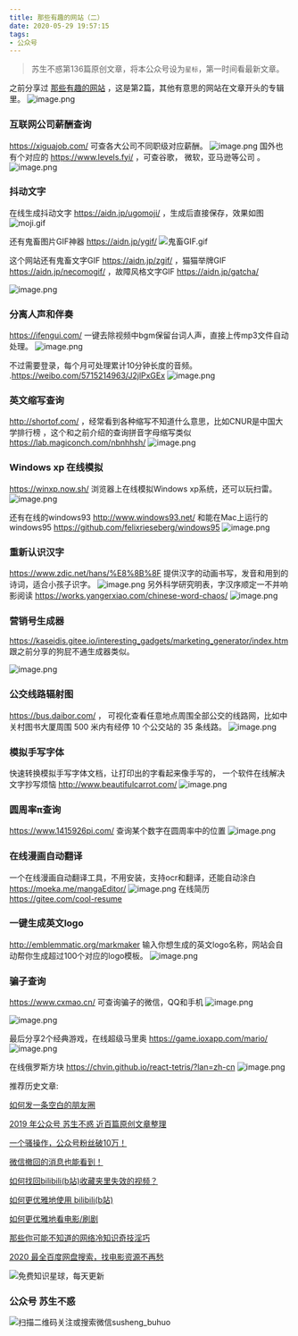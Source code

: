 ```yaml
---
title: 那些有趣的网站（二）
date: 2020-05-29 19:57:15
tags:
- 公众号
---
```

> 苏生不惑第136篇原创文章，将本公众号设为`星标`，第一时间看最新文章。

之前分享过 [那些有趣的网站](https://mp.weixin.qq.com/s/ThUw9i43paFhXfPxF8mvyQ) ，这是第2篇，其他有意思的网站在文章开头的专辑里。
![image.png](https://upload-images.jianshu.io/upload_images/23152173-bfd98547e8f1f844.png?imageMogr2/auto-orient/strip%7CimageView2/2/w/1240)

### 互联网公司薪酬查询
https://xiguajob.com/ 可查各大公司不同职级对应薪酬。
![image.png](https://upload-images.jianshu.io/upload_images/23152173-6038f48e2992da7e.png?imageMogr2/auto-orient/strip%7CimageView2/2/w/1240)
国外也有个对应的 https://www.levels.fyi/ ，可查谷歌， 微软，亚马逊等公司 。
![image.png](https://upload-images.jianshu.io/upload_images/23152173-8d32277e2e10c9b8.png?imageMogr2/auto-orient/strip%7CimageView2/2/w/1240)
### 抖动文字
在线生成抖动文字 https://aidn.jp/ugomoji/ ，生成后直接保存，效果如图
![moji.gif](https://upload-images.jianshu.io/upload_images/23152173-a754bf9d4739b413.gif?imageMogr2/auto-orient/strip)

还有鬼畜图片GIF神器  https://aidn.jp/ygif/
![鬼畜GIF.gif](https://upload-images.jianshu.io/upload_images/23152173-427ccb10a574dfc4.gif?imageMogr2/auto-orient/strip)

这个网站还有鬼畜文字GIF https://aidn.jp/zgif/ ，猫猫举牌GIF https://aidn.jp/necomogif/ ，故障风格文字GIF  https://aidn.jp/gatcha/ 

![image.png](https://upload-images.jianshu.io/upload_images/23152173-5d155d2439f764e3.png?imageMogr2/auto-orient/strip%7CimageView2/2/w/1240)

### 分离人声和伴奏
https://ifengui.com/  一键去除视频中bgm保留台词人声，直接上传mp3文件自动处理。
![image.png](https://upload-images.jianshu.io/upload_images/23152173-07cbc66d6ba0c756.png?imageMogr2/auto-orient/strip%7CimageView2/2/w/1240)

不过需要登录，每个月可处理累计10分钟长度的音频。 .https://weibo.com/5715214963/J2jlPxGEx
![image.png](https://upload-images.jianshu.io/upload_images/23152173-1c40b02988b77472.png?imageMogr2/auto-orient/strip%7CimageView2/2/w/1240)

### 英文缩写查询
http://shortof.com/  ，经常看到各种缩写不知道什么意思，比如CNUR是中国大学排行榜 ，这个和之前介绍的查询拼音字母缩写类似 https://lab.magiconch.com/nbnhhsh/ 
![image.png](https://upload-images.jianshu.io/upload_images/23152173-ddc3bdf6902d1ce7.png?imageMogr2/auto-orient/strip%7CimageView2/2/w/1240)

### Windows xp 在线模拟
https://winxp.now.sh/  浏览器上在线模拟Windows xp系统，还可以玩扫雷。
![image.png](https://upload-images.jianshu.io/upload_images/23152173-938f79e6edbc474b.png?imageMogr2/auto-orient/strip%7CimageView2/2/w/1240)

还有在线的windows93 http://www.windows93.net/  和能在Mac上运行的windows95 https://github.com/felixrieseberg/windows95
![image.png](https://upload-images.jianshu.io/upload_images/23152173-6beaad02e550f4b5.png?imageMogr2/auto-orient/strip%7CimageView2/2/w/1240)


### 重新认识汉字 
https://www.zdic.net/hans/%E8%8B%8F 提供汉字的动画书写，发音和用到的诗词，适合小孩子识字。
![image.png](https://upload-images.jianshu.io/upload_images/23152173-11dd3d5502945ca1.png?imageMogr2/auto-orient/strip%7CimageView2/2/w/1240)
另外科学研究明表，字汉序顺定一不并响影阅读 https://works.yangerxiao.com/chinese-word-chaos/
![image.png](https://upload-images.jianshu.io/upload_images/23152173-3a8240aca080d328.png?imageMogr2/auto-orient/strip%7CimageView2/2/w/1240)

### 营销号生成器
https://kaseidis.gitee.io/interesting_gadgets/marketing_generator/index.htm  跟之前分享的狗屁不通生成器类似。

![image.png](https://upload-images.jianshu.io/upload_images/23152173-1604a78a9bc73f06.png?imageMogr2/auto-orient/strip%7CimageView2/2/w/1240)


### 公交线路辐射图
https://bus.daibor.com/   ， 可视化查看任意地点周围全部公交的线路网，比如中关村图书大厦周围 500 米内有经停 10 个公交站的 35 条线路。
![image.png](https://upload-images.jianshu.io/upload_images/23152173-4ec6cd1a29200828.png?imageMogr2/auto-orient/strip%7CimageView2/2/w/1240)
 
 ### 模拟手写字体
快速转换模拟手写字体文档，让打印出的字看起来像手写的，
一个软件在线解决文字抄写烦恼  http://www.beautifulcarrot.com/
![image.png](https://upload-images.jianshu.io/upload_images/23152173-e5489b7e3900945a.png?imageMogr2/auto-orient/strip%7CimageView2/2/w/1240)
 ### 圆周率π查询
https://www.1415926pi.com/ 查询某个数字在圆周率中的位置
![image.png](https://upload-images.jianshu.io/upload_images/23152173-6efc3aaca565625d.png?imageMogr2/auto-orient/strip%7CimageView2/2/w/1240)
### 在线漫画自动翻译
 一个在线漫画自动翻译工具，不用安装，支持ocr和翻译，还能自动涂白 https://moeka.me/mangaEditor/
![image.png](https://upload-images.jianshu.io/upload_images/23152173-533039ddc8e02d31.png?imageMogr2/auto-orient/strip%7CimageView2/2/w/1240)
在线简历  https://gitee.com/cool-resume
### 一键生成英文logo
http://emblemmatic.org/markmaker 输入你想生成的英文logo名称，网站会自动帮你生成超过100个对应的logo模板。
![image.png](https://upload-images.jianshu.io/upload_images/23152173-287f7e35bd348aea.png?imageMogr2/auto-orient/strip%7CimageView2/2/w/1240)
### 骗子查询
https://www.cxmao.cn/  可查询骗子的微信，QQ和手机
![image.png](https://upload-images.jianshu.io/upload_images/23152173-4d51c7df02545822.png?imageMogr2/auto-orient/strip%7CimageView2/2/w/1240)

![image.png](https://upload-images.jianshu.io/upload_images/23152173-2937ad288a691bf0.png?imageMogr2/auto-orient/strip%7CimageView2/2/w/1240)

最后分享2个经典游戏，在线超级马里奥 https://game.ioxapp.com/mario/ 
![image.png](https://upload-images.jianshu.io/upload_images/23152173-4a81f7425e4c0a22.png?imageMogr2/auto-orient/strip%7CimageView2/2/w/1240)

在线俄罗斯方块 https://chvin.github.io/react-tetris/?lan=zh-cn
![image.png](https://upload-images.jianshu.io/upload_images/23152173-b8f1f19c4de36bb5.png?imageMogr2/auto-orient/strip%7CimageView2/2/w/1240)

推荐历史文章:

[如何发一条空白的朋友圈](https://mp.weixin.qq.com/s/Xz1m-mqtCcBF_4hmGCpkUQ)

[2019 年公众号 苏生不惑 近百篇原创文章整理](https://mp.weixin.qq.com/s/Lm4l_aPCSXymUGcqO_Yf3g)

[一个骚操作，公众号粉丝破10万！](https://mp.weixin.qq.com/s/0AJUFviGMYOMirdn1KDonA)

[微信撤回的消息也能看到！](https://mp.weixin.qq.com/s/PTRAREoFRfOJqOUlMCWhbQ)

[如何找回bilibili(b站)收藏夹里失效的视频？](https://mp.weixin.qq.com/s/i53iORP49o_4eRGGQEthsg)

[如何更优雅地使用 bilibili(b站)](https://mp.weixin.qq.com/s/a_lxHOQVA9RR_dYyzr56Gw)

[如何更优雅地看电影/刷剧](https://mp.weixin.qq.com/s/ksElusubk3s7dKtAqI4HKg)

[那些你可能不知道的网络冷知识奇技淫巧](https://mp.weixin.qq.com/s/-p-RZLh8ovNiCYv6YQkbrw)

[2020 最全百度网盘搜索，找电影资源不再愁](https://mp.weixin.qq.com/s/0uOyrcz0KP-qZhCNNCELhw)

![免费知识星球，每天更新](https://upload-images.jianshu.io/upload_images/17817191-9d41aa25edcd25c4.png?imageMogr2/auto-orient/strip%7CimageView2/2/w/1240)

### 公众号 苏生不惑
 ![扫描二维码关注或搜索微信susheng_buhuo](https://upload-images.jianshu.io/upload_images/17817191-6e0079f95d4c0338.jpg?imageMogr2/auto-orient/strip%7CimageView2/2/w/1240)

